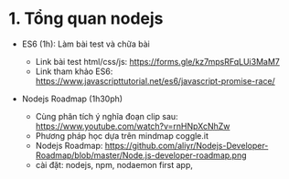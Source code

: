 # 1. Tổng quan nodejs
+ ES6 (1h): Làm bài test và chữa bài
  - Link bài test html/css/js: https://forms.gle/kz7mpsRFqLUi3MaM7
  - Link tham khảo ES6:
    https://www.javascripttutorial.net/es6/javascript-promise-race/

+ Nodejs Roadmap (1h30ph)
  - Cùng phân tích ý nghĩa đoạn clip sau: https://www.youtube.com/watch?v=rnHNpXcNhZw
  - Phương pháp học dựa trên mindmap coggle.it
  - Nodejs Roadmap: https://github.com/aliyr/Nodejs-Developer-Roadmap/blob/master/Node.js-developer-roadmap.png
  - cài đặt: nodejs, npm, nodaemon first app, 

